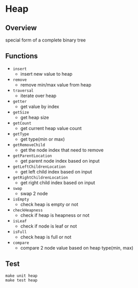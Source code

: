 # Heap

## Overview
special form of a complete binary tree

## Functions
+ `insert`
    + insert new value to heap
+ `remove`
    + remove min/max value from heap
+ `traversal`
    + iterate over heap
+ `getter`
    + get value by index
+ `getSize`
    + get heap size
+ `getCount`
    + get current heap value count
+ `getType`
    +  get type(min or max)
+ `getRemoveChild`
    + get the node index that need to remove
+ `getParentLocation`
    + get parent node index based on input
+ `getLeftChildrenLocation`
    + get left child index based on input
+ `getRightChildrenLocation`
    + get right child index based on input
+ `swap`
    + swap 2 node
+ `isEmpty`
    + check heap is empty or not
+ `checkHeapness`
    + check if heap is heapness or not
+ `isLeaf`
    + check if node is leaf or not
+ `isFull`
    + check heap is full or not
+ `compare`
    + compare 2 node value based on heap type(min, max)

## Test
```=1
make unit heap
make test heap
```
